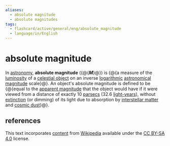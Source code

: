 ```yaml
---
aliases:
  - absolute magnitude
  - absolute magnitudes
tags:
  - flashcard/active/general/eng/absolute_magnitude
  - language/in/English
---
```


# absolute magnitude

In [astronomy](astronomy.md), __absolute magnitude__ ({@{___M___}@}) is {@{a measure of the [luminosity](luminosity.md) of a [celestial object](astronomical%20object.md) on an inverse [logarithmic](logarithmic%20scale.md) [astronomical magnitude](magnitude%20(astronomy).md) scale}@}. An object's absolute magnitude is defined to be {@{equal to the [apparent magnitude](apparent%20magnitude.md) that the object would have if it were viewed from a distance of exactly 10 [parsecs](parsec.md) (32.6 [light-years](light-year.md)), without [extinction](extinction%20(astronomy).md) (or dimming) of its light due to absorption by [interstellar matter](interstellar%20medium.md) and [cosmic dust](cosmic%20dust.md)}@}. <!--SR:!2027-12-01,951,350!2027-03-17,734,330!2027-05-06,759,330-->

## references

This text incorporates [content](https://en.wikipedia.org/wiki/absolute_magnitude) from [Wikipedia](Wikipedia.md) available under the [CC BY-SA 4.0](https://creativecommons.org/licenses/by-sa/4.0/) license.
